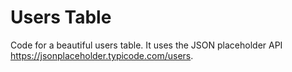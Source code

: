 # Users Table
Code for a beautiful users table. It uses the JSON placeholder API https://jsonplaceholder.typicode.com/users.
